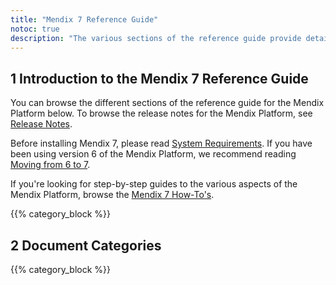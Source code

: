 ```yaml
---
title: "Mendix 7 Reference Guide"
notoc: true
description: "The various sections of the reference guide provide details on the features and functionality of the Mendix Platform."
---
```


## 1 Introduction to the Mendix 7 Reference Guide

You can browse the different sections of the reference guide for the Mendix Platform below. To browse the release notes for the Mendix Platform, see [Release Notes](/releasenotes/index).

Before installing Mendix 7, please read [System Requirements](system-requirements). If you have been using version 6 of the Mendix Platform, we recommend reading [Moving from 6 to 7](moving-from-6-to-7).

If you're looking for step-by-step guides to the various aspects of the Mendix Platform, browse the [Mendix 7 How-To's](/howto).

{{% category_block %}}

## 2 Document Categories

{{% category_block %}}